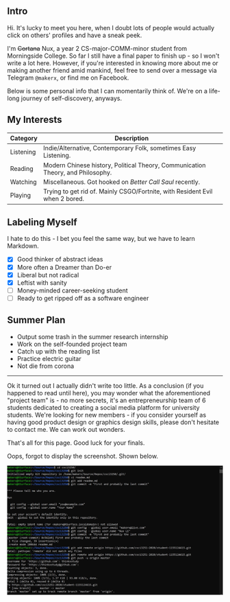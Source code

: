 ## Intro

Hi. It's lucky to meet you here, when I doubt lots of people would actually click on others' profiles and have a sneak peek.

I'm ~~Cortana~~ Nux, a year 2 CS-major-COMM-minor student from Morningside College. So far I still have a final paper to finish up - so I won't write a lot here. However, if you're interested in knowing more about me or making another friend amid mankind, feel free to send over a message via Telegram `@makerx`, or find me on Facebook.

Below is some personal info that I can momentarily think of. We're on a life-long journey of self-discovery, anyways.

## My Interests

Category | Description
-------- | -----------
Listening | Indie/Alternative, Contemporary Folk, sometimes Easy Listening.
Reading | Modern Chinese history, Political Theory, Communication Theory, and Philosophy.
Watching | Miscellaneous. Got hooked on _Better Call Saul_ recently.
Playing | Trying to get rid of. Mainly CSGO/Fortnite, with Resident Evil when 2 bored.

## Labeling Myself

I hate to do this - I bet you feel the same way, but we have to learn Markdown.

- [x] Good thinker of abstract ideas
- [x] More often a Dreamer than Do-er
- [x] Liberal but not radical
- [x] Leftist with sanity
- [ ] Money-minded career-seeking student
- [ ] Ready to get ripped off as a software engineer

## Summer Plan

* Output some trash in the summer research internship
* Work on the self-founded project team
* Catch up with the reading list
* Practice electric guitar
* Not die from corona

---

Ok it turned out I actually didn't write too little. As a conclusion (if you happened to read until here), you may wonder what the aforementioned "project team" is - no more secrets, it's an entrepreneurship team of 6 students dedicated to creating a social media platform for university students. We're looking for new members - if you consider yourself as having good product design or graphics design skills, please don't hesitate to contact me. We can work out wonders.

That's all for this page. Good luck for your finals.

Oops, forgot to display the screenshot. Shown below.

![Screenshot](/Li_nux_screenshot.jpg "Screenshot")
